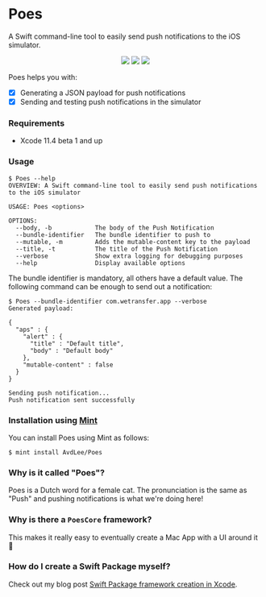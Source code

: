 # Poes
A Swift command-line tool to easily send push notifications to the iOS simulator.

<p align="center">
  <img src="https://app.bitrise.io/app/7178c2e4a5ef4163.svg?token=0q4h8fxMJpf67VnjIEP9xw"/>
  <img src="https://img.shields.io/badge/language-swift5.1-f48041.svg?style=flat"/>
  <img src="https://img.shields.io/badge/License-MIT-yellow.svg?style=flat"/>
</p>

Poes helps you with:

- [x] Generating a JSON payload for push notifications
- [x] Sending and testing push notifications in the simulator

### Requirements
- Xcode 11.4 beta 1 and up

### Usage
```
$ Poes --help
OVERVIEW: A Swift command-line tool to easily send push notifications to the iOS simulator

USAGE: Poes <options>

OPTIONS:
  --body, -b            The body of the Push Notification
  --bundle-identifier   The bundle identifier to push to
  --mutable, -m         Adds the mutable-content key to the payload
  --title, -t           The title of the Push Notification
  --verbose             Show extra logging for debugging purposes
  --help                Display available options
```

The bundle identifier is mandatory, all others have a default value. The following command can be enough to send out a notification:

```
$ Poes --bundle-identifier com.wetransfer.app --verbose
Generated payload:

{
  "aps" : {
    "alert" : {
      "title" : "Default title",
      "body" : "Default body"
    },
    "mutable-content" : false
  }
}

Sending push notification...
Push notification sent successfully
```

### Installation using [Mint](https://github.com/yonaskolb/mint)
You can install Poes using Mint as follows:

```
$ mint install AvdLee/Poes
```

### Why is it called "Poes"?
Poes is a Dutch word for a female cat. The pronunciation is the same as "Push" and pushing notifications is what we're doing here!

### Why is there a `PoesCore` framework?
This makes it really easy to eventually create a Mac App with a UI around it 🚀

### How do I create a Swift Package myself?
Check out my blog post [Swift Package framework creation in Xcode](https://www.avanderlee.com/swift/creating-swift-package-manager-framework/). 
